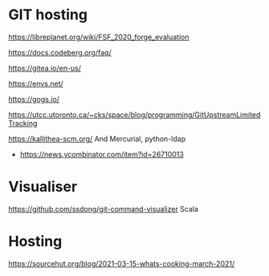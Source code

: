 # GIT hosting

https://libreplanet.org/wiki/FSF_2020_forge_evaluation

https://docs.codeberg.org/faq/

https://gitea.io/en-us/

https://envs.net/

https://gogs.io/

https://utcc.utoronto.ca/~cks/space/blog/programming/GitUpstreamLimitedTracking

https://kallithea-scm.org/ And Mercurial, python-ldap
* https://news.ycombinator.com/item?id=26710013

# Visualiser
https://github.com/ssdong/git-command-visualizer Scala

# Hosting
https://sourcehut.org/blog/2021-03-15-whats-cooking-march-2021/